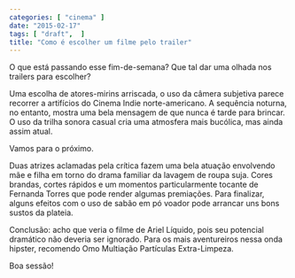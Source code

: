 ```yaml
---
categories: [ "cinema" ]
date: "2015-02-17"
tags: [ "draft",  ]
title: "Como é escolher um filme pelo trailer"
---
```

O que está passando esse fim-de-semana? Que tal dar uma olhada nos
trailers para escolher?

Uma escolha de atores-mirins arriscada, o uso da câmera subjetiva parece
recorrer a artifícios do Cinema Indie norte-americano. A sequência
noturna, no entanto, mostra uma bela mensagem de que nunca é tarde para
brincar. O uso da trilha sonora casual cria uma atmosfera mais bucólica,
mas ainda assim atual.

Vamos para o próximo.

Duas atrizes aclamadas pela crítica fazem uma bela atuação envolvendo
mãe e filha em torno do drama familiar da lavagem de roupa suja. Cores
brandas, cortes rápidos e um momentos particularmente tocante de
Fernanda Torres que pode render algumas premiações. Para finalizar,
alguns efeitos com o uso de sabão em pó voador pode arrancar uns bons
sustos da plateia.

Conclusão: acho que veria o filme de Ariel Líquido, pois seu potencial
dramático não deveria ser ignorado. Para os mais aventureiros nessa
onda hipster, recomendo Omo Multiação Partículas Extra-Limpeza.

Boa sessão!
